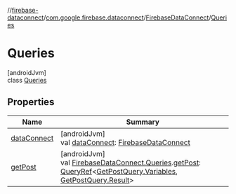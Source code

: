 //[firebase-dataconnect](../../../../index.md)/[com.google.firebase.dataconnect](../../index.md)/[FirebaseDataConnect](../index.md)/[Queries](index.md)

# Queries

[androidJvm]\
class [Queries](index.md)

## Properties

| Name | Summary |
|---|---|
| [dataConnect](data-connect.md) | [androidJvm]<br>val [dataConnect](data-connect.md): [FirebaseDataConnect](../index.md) |
| [getPost](../../../com.google.firebase.dataconnect.generated/get-post.md) | [androidJvm]<br>val [FirebaseDataConnect.Queries](index.md).[getPost](../../../com.google.firebase.dataconnect.generated/get-post.md): [QueryRef](../../-query-ref/index.md)&lt;[GetPostQuery.Variables](../../../com.google.firebase.dataconnect.generated/-get-post-query/-variables/index.md), [GetPostQuery.Result](../../../com.google.firebase.dataconnect.generated/-get-post-query/-result/index.md)&gt; |
